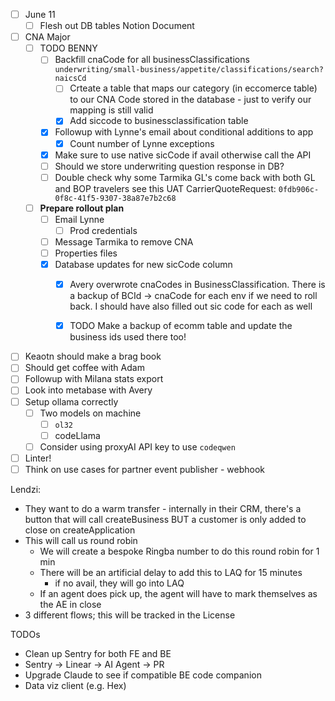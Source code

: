 - [ ] June 11
	- [ ] Flesh out DB tables Notion Document
- [ ] CNA Major
	- [ ] TODO BENNY
		- [ ] Backfill cnaCode for all businessClassifications `underwriting/small-business/appetite/classifications/search?naicsCd`
			- [ ] Crteate a table that maps our category (in eccomerce table) to our CNA Code stored in the database - just to verify our mapping is still valid 
			- [x] Add siccode to businessclassification table
		- [x] Followup with Lynne's email about conditional additions to app
			- [x] Count number of Lynne exceptions
		- [x] Make sure to use native sicCode if avail otherwise call the API
		- [ ] Should we store underwriting question response in DB?
		- [ ] Double check why some Tarmika GL's come back with both GL and BOP travelers see this UAT CarrierQuoteRequest: `0fdb906c-0f8c-41f5-9307-38a87e7b2c68`
	- [ ] **Prepare rollout plan**
		- [ ] Email Lynne
			- [ ] Prod credentials
		- [ ] Message Tarmika to remove CNA
		- [ ] Properties files
		- [x] Database updates for new sicCode column
			- [x] Avery overwrote cnaCodes in BusinessClassification. There is a backup of BCId -> cnaCode for each env if we need to roll back. I should have also filled out sic code for each as well
			- [x] TODO Make a backup of ecomm table and update the business ids used there too!


- [ ] Keaotn should make a brag book
- [ ] Should get coffee with Adam
- [ ] Followup with Milana stats export
- [ ] Look into metabase with Avery 
- [ ] Setup ollama correctly
	- [ ] Two models on machine
		- [ ] `ol32`
		- [ ] codeLlama
	- [ ] Consider using proxyAI API key to use `codeqwen`
- [ ] Linter!
- [ ] Think on use cases for partner event publisher - webhook

Lendzi:
- They want to do a warm transfer - internally in their CRM, there's a button that will call createBusiness BUT a customer is only added to close on createApplication
- This will call us round robin
	- We will create a bespoke Ringba number to do this round robin for 1 min
	- There will be an artificial delay to add this to LAQ for 15 minutes
		- if no avail, they will go into LAQ
	- If an agent does pick up, the agent will have to mark themselves as the AE in close
- 3 different flows; this will be tracked in the License



TODOs
- Clean up Sentry for both FE and BE
- Sentry -> Linear -> AI Agent -> PR
- Upgrade Claude to see if compatible BE code companion
- Data viz client (e.g. Hex)
